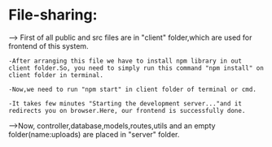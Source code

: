 # File-sharing:
--> First of all public and src files are in "client" folder,which are used for frontend of this system.

    -After arranging this file we have to install npm library in out client folder.So, you need to simply run this command "npm install" on client folder in terminal.
    
    -Now,we need to run "npm start" in client folder of terminal or cmd.

    -It takes few minutes "Starting the development server..."and it redirects you on browser.Here, our frontend is successfully done.

-->Now, controller,database,models,routes,utils and an empty folder(name:uploads) are placed in "server" folder.
